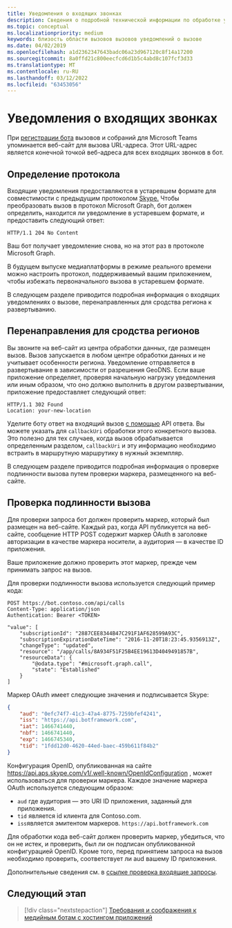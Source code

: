 ```yaml
---
title: Уведомления о входящих звонках
description: Сведения о подробной технической информации по обработке уведомлений от входящих вызовов, перенаправлению и проверке подлинности звонков с помощью образцов кода
ms.topic: conceptual
ms.localizationpriority: medium
keywords: близость области вызовов вызовов уведомлений о вызове
ms.date: 04/02/2019
ms.openlocfilehash: a1d2362347643badc06a23d967120c8f14a17200
ms.sourcegitcommit: 8a0ffd21c800eecfcd6d1b5c4abd8c107fcf3d33
ms.translationtype: MT
ms.contentlocale: ru-RU
ms.lasthandoff: 03/12/2022
ms.locfileid: "63453056"
---
```

# <a name="incoming-call-notifications"></a>Уведомления о входящих звонках

При [регистрации бота](./registering-calling-bot.md#create-new-bot-or-add-calling-capabilities) вызовов и собраний для Microsoft Teams упоминается веб-сайт для вызова URL-адреса. Этот URL-адрес является конечной точкой веб-адреса для всех входящих звонков в бот.

## <a name="protocol-determination"></a>Определение протокола

Входящие уведомления предоставляются в устаревшем формате для совместимости с предыдущим протоколом [Skype.](/azure/bot-service/dotnet/bot-builder-dotnet-real-time-media-concepts?view=azure-bot-service-3.0&preserve-view=true) Чтобы преобразовать вызов в протокол Microsoft Graph, бот должен определить, находится ли уведомление в устаревшем формате, и предоставить следующий ответ:

```http
HTTP/1.1 204 No Content
```

Ваш бот получает уведомление снова, но на этот раз в протоколе Microsoft Graph.

В будущем выпуске медиаплатформы в режиме реального времени можно настроить протокол, поддерживаемый вашим приложением, чтобы избежать первоначального вызова в устаревшем формате.

В следующем разделе приводится подробная информация о входящих уведомлениях о вызове, перенаправленных для сродства региона к развертыванию.

## <a name="redirects-for-region-affinity"></a>Перенаправления для сродства регионов

Вы звоните на веб-сайт из центра обработки данных, где размещен вызов. Вызов запускается в любом центре обработки данных и не учитывает особенности региона. Уведомление отправляется в развертывание в зависимости от разрешения GeoDNS. Если ваше приложение определяет, проверяя начальную нагрузку уведомления или иным образом, что оно должно выполнить в другом развертывании, приложение предоставляет следующий ответ:

```http
HTTP/1.1 302 Found
Location: your-new-location
```

Уделите боту ответ на входящий вызов [с помощью](/graph/api/call-answer?view=graph-rest-1.0&tabs=http&preserve-view=true) API ответа. Вы можете указать для `callbackUri` обработки этого конкретного вызова. Это полезно для тех случаев, когда вызов обрабатывается определенным разделом, `callbackUri` и эту информацию необходимо встраить в маршрутную маршрутику в нужный экземпляр.

В следующем разделе приводится подробная информация о проверке подлинности вызова путем проверки маркера, размещенного на веб-сайте.

## <a name="authenticate-the-callback"></a>Проверка подлинности вызова

Для проверки запроса бот должен проверить маркер, который был размещен на веб-сайте. Каждый раз, когда API публикуется на веб-сайте, сообщение HTTP POST содержит маркер OAuth в заголовке авторизации в качестве маркера носители, а аудитория — в качестве ID приложения.

Ваше приложение должно проверить этот маркер, прежде чем принимать запрос на вызов.

Для проверки подлинности вызова используется следующий пример кода:

```http
POST https://bot.contoso.com/api/calls
Content-Type: application/json
Authentication: Bearer <TOKEN>

"value": [
    "subscriptionId": "2887CEE8344B47C291F1AF628599A93C",
    "subscriptionExpirationDateTime": "2016-11-20T18:23:45.9356913Z",
    "changeType": "updated",
    "resource": "/app/calls/8A934F51F25B4EE19613D4049491857B",
    "resourceData": {
        "@odata.type": "#microsoft.graph.call",
        "state": "Established"
    }
]
```

Маркер OAuth имеет следующие значения и подписывается Skype:

```json
{
    "aud": "0efc74f7-41c3-47a4-8775-7259bfef4241",
    "iss": "https://api.botframework.com",
    "iat": 1466741440,
    "nbf": 1466741440,
    "exp": 1466745340,
    "tid": "1fdd12d0-4620-44ed-baec-459b611f84b2"
}
```

Конфигурация OpenID, опубликованная на сайте <https://api.aps.skype.com/v1/.well-known/OpenIdConfiguration> , может использоваться для проверки маркера. Каждое значение маркера OAuth используется следующим образом:

* `aud` где аудитория — это URI ID приложения, заданный для приложения.
* `tid` является id клиента для Contoso.com.
* `iss`является эмитентом маркеров. `https://api.botframework.com`

Для обработки кода веб-сайт должен проверить маркер, убедиться, что он не истек, и проверить, был ли он подписан опубликованной конфигурацией OpenID. Кроме того, перед принятием запроса на вызов необходимо проверить, соответствует ли aud вашему ID приложения.

Дополнительные сведения см. в [ссылке проверка входящие запросы](https://github.com/microsoftgraph/microsoft-graph-comms-samples/blob/master/Samples/Common/Sample.Common/Authentication/AuthenticationProvider.cs).

## <a name="next-step"></a>Следующий этап

> [!div class="nextstepaction"]
> [Требования и соображения к медийным ботам с хостингом приложений](~/bots/calls-and-meetings/requirements-considerations-application-hosted-media-bots.md)

